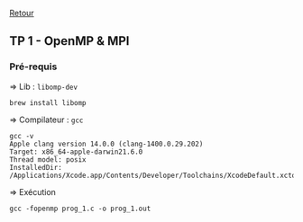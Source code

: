 [Retour](../../)

## TP 1 - OpenMP & MPI

### Pré-requis

=> Lib : `libomp-dev`

```
brew install libomp
```

=> Compilateur : `gcc`

```
gcc -v
Apple clang version 14.0.0 (clang-1400.0.29.202)
Target: x86_64-apple-darwin21.6.0
Thread model: posix
InstalledDir: /Applications/Xcode.app/Contents/Developer/Toolchains/XcodeDefault.xctoolchain/usr/bin
```

=> Exécution

```
gcc -fopenmp prog_1.c -o prog_1.out
```
